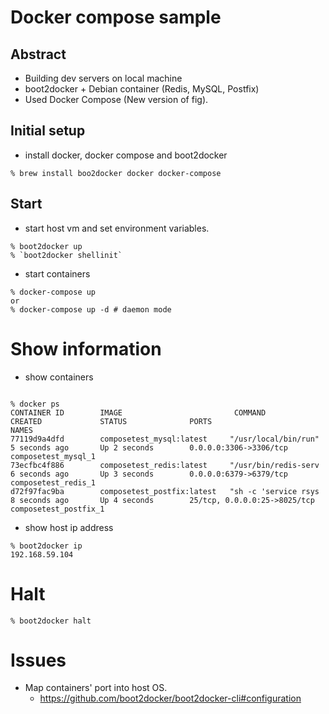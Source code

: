 Docker compose sample
=====

Abstract
---

- Building dev servers on local machine
- boot2docker +  Debian container (Redis, MySQL, Postfix)
- Used Docker Compose (New version of fig).



Initial setup
---

- install docker, docker compose  and boot2docker
```
% brew install boo2docker docker docker-compose
```



Start
---

- start host vm and set environment variables.
```
% boot2docker up
% `boot2docker shellinit`
```

- start containers
```
% docker-compose up
or
% docker-compose up -d # daemon mode
```


Show information
===

- show containers
```

% docker ps
CONTAINER ID        IMAGE                         COMMAND                CREATED             STATUS              PORTS                          NAMES
77119d9a4dfd        composetest_mysql:latest     "/usr/local/bin/run"   5 seconds ago       Up 2 seconds        0.0.0.0:3306->3306/tcp         composetest_mysql_1
73ecfbc4f886        composetest_redis:latest     "/usr/bin/redis-serv   6 seconds ago       Up 3 seconds        0.0.0.0:6379->6379/tcp         composetest_redis_1
d72f97fac9ba        composetest_postfix:latest   "sh -c 'service rsys   8 seconds ago       Up 4 seconds        25/tcp, 0.0.0.0:25->8025/tcp   composetest_postfix_1
```



- show host ip address

```
% boot2docker ip
192.168.59.104
```


Halt
===


```
% boot2docker halt
```


Issues
===
- Map containers' port into host OS.
  - https://github.com/boot2docker/boot2docker-cli#configuration
